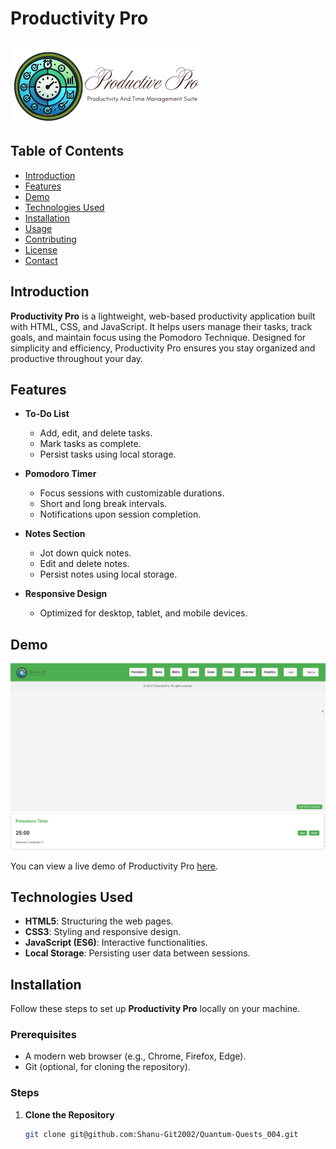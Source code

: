 # Productivity Pro

![Productivity Pro Banner](https://github.com/Shanu-Git2002/Quantum-Quests_004/blob/main/Assests/images/logo.png)

## Table of Contents

- [Introduction](#introduction)
- [Features](#features)
- [Demo](#demo)
- [Technologies Used](#technologies-used)
- [Installation](#installation)
- [Usage](#usage)
- [Contributing](#contributing)
- [License](#license)
- [Contact](#contact)

## Introduction

**Productivity Pro** is a lightweight, web-based productivity application built with HTML, CSS, and JavaScript. It helps users manage their tasks, track goals, and maintain focus using the Pomodoro Technique. Designed for simplicity and efficiency, Productivity Pro ensures you stay organized and productive throughout your day.

## Features

- **To-Do List**
  - Add, edit, and delete tasks.
  - Mark tasks as complete.
  - Persist tasks using local storage.

- **Pomodoro Timer**
  - Focus sessions with customizable durations.
  - Short and long break intervals.
  - Notifications upon session completion.

- **Notes Section**
  - Jot down quick notes.
  - Edit and delete notes.
  - Persist notes using local storage.

- **Responsive Design**
  - Optimized for desktop, tablet, and mobile devices.

## Demo

![To-Do List Screenshot](https://github.com/Shanu-Git2002/Quantum-Quests_004/blob/main/Assests/images/Screenshot%20(78).png)
![Pomodoro Timer Screenshot](https://github.com/Shanu-Git2002/Quantum-Quests_004/blob/main/Assests/images/Screenshot%20(77).png)

You can view a live demo of Productivity Pro [here](https://your-live-demo-link.com).

## Technologies Used

- **HTML5**: Structuring the web pages.
- **CSS3**: Styling and responsive design.
- **JavaScript (ES6)**: Interactive functionalities.
- **Local Storage**: Persisting user data between sessions.

## Installation

Follow these steps to set up **Productivity Pro** locally on your machine.

### Prerequisites

- A modern web browser (e.g., Chrome, Firefox, Edge).
- Git (optional, for cloning the repository).

### Steps

1. **Clone the Repository**

   ```bash
   git clone git@github.com:Shanu-Git2002/Quantum-Quests_004.git

